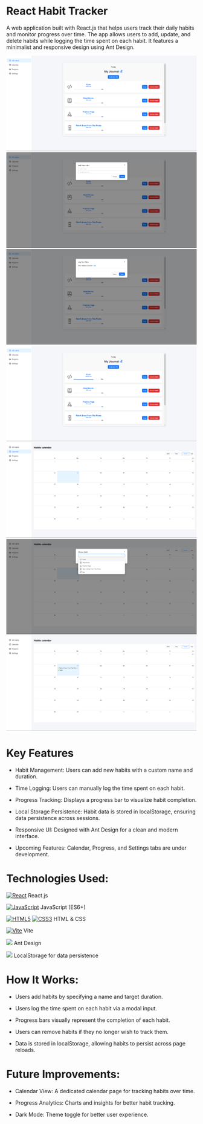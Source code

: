 # React Habit Tracker

A web application built with React.js that helps users track their daily habits and monitor progress over time. The app allows users to add, update, and delete habits while logging the time spent on each habit. It features a minimalist and responsive design using Ant Design.

![Fit App Screenshot](https://raw.githubusercontent.com/trenches022/react-habit-tracker/main/habit-tracker-screenshot.png)
![Fit App Screenshot](https://raw.githubusercontent.com/trenches022/react-habit-tracker/main/habit-tracker-screenshot1.png)
![Fit App Screenshot](https://raw.githubusercontent.com/trenches022/react-habit-tracker/main/habit-tracker-screenshot4.png)
![Fit App Screenshot](https://raw.githubusercontent.com/trenches022/react-habit-tracker/main/habit-tracker-screenshot5.png)
![Fit App Screenshot](https://raw.githubusercontent.com/trenches022/react-habit-tracker/main/habit-tracker-screenshot6.png)
![Fit App Screenshot](https://raw.githubusercontent.com/trenches022/react-habit-tracker/main/habit-tracker-screenshot7.png)
![Fit App Screenshot](https://raw.githubusercontent.com/trenches022/react-habit-tracker/main/habit-tracker-screenshot8.png)

#  Key Features

* Habit Management: Users can add new habits with a custom name and duration.

* Time Logging: Users can manually log the time spent on each habit.

* Progress Tracking: Displays a progress bar to visualize habit completion.

* Local Storage Persistence: Habit data is stored in localStorage, ensuring data persistence across sessions.

* Responsive UI: Designed with Ant Design for a clean and modern interface.

* Upcoming Features: Calendar, Progress, and Settings tabs are under development.

# Technologies Used:

<a href="https://reactjs.org/" target="_blank" rel="noreferrer"><img src="https://raw.githubusercontent.com/danielcranney/readme-generator/main/public/icons/skills/react-colored.svg" width="23" height="23" alt="React" /></a> React.js 

<a href="https://developer.mozilla.org/en-US/docs/Web/JavaScript" target="_blank" rel="noreferrer"><img src="https://raw.githubusercontent.com/danielcranney/readme-generator/main/public/icons/skills/javascript-colored.svg" width="23" height="23" alt="JavaScript" /></a> JavaScript (ES6+)

<a href="https://developer.mozilla.org/en-US/docs/Glossary/HTML5" target="_blank" rel="noreferrer"><img src="https://raw.githubusercontent.com/danielcranney/readme-generator/main/public/icons/skills/html5-colored.svg" width="23" height="23" alt="HTML5" /></a> <a href="https://www.w3.org/TR/CSS/#css" target="_blank" rel="noreferrer"><img src="https://raw.githubusercontent.com/danielcranney/readme-generator/main/public/icons/skills/css3-colored.svg" width="23" height="23" alt="CSS3" /></a> HTML & CSS

<a href="https://vitejs.dev/" target="_blank" rel="noreferrer"><img src="https://raw.githubusercontent.com/danielcranney/readme-generator/main/public/icons/skills/vite-colored.svg" width="23" height="23" alt="Vite" /></a> Vite

<a href="https://ant.design/" target="_blank" rel="noreferrer"><img src="https://cdn.jsdelivr.net/gh/devicons/devicon@latest/icons/antdesign/antdesign-original.svg" height="23"/></a> Ant Design

<a href="https://ant.design/" target="_blank" rel="noreferrer"><img src="https://cdn-icons-png.flaticon.com/128/15099/15099747.png" height="23"/></a> LocalStorage for data persistence 

# How It Works:

* Users add habits by specifying a name and target duration.

* Users log the time spent on each habit via a modal input.

* Progress bars visually represent the completion of each habit.

* Users can remove habits if they no longer wish to track them.

* Data is stored in localStorage, allowing habits to persist across page reloads.

# Future Improvements:

* Calendar View: A dedicated calendar page for tracking habits over time.

* Progress Analytics: Charts and insights for better habit tracking.

* Dark Mode: Theme toggle for better user experience.
